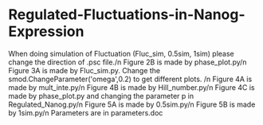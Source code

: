 # Regulated-Fluctuations-in-Nanog-Expression
When doing simulation of Fluctuation (Fluc_sim, 0.5sim, 1sim) please change the direction of .psc file./n
Figure 2B is made by phase_plot.py/n
Figure 3A is made by Fluc_sim.py. Change the smod.ChangeParameter('omega',0.2) to get different plots. /n
Figure 4A is made by mult_inte.py/n
Figure 4B is made by Hill_number.py/n
Figure 4C is made by phase_plot.py and changing the parameter p in Regulated_Nanog.py/n
Figure 5A is made by 0.5sim.py/n
Figure 5B is made by 1sim.py/n
Parameters are in parameters.doc
